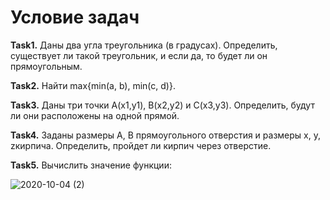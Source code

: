 # **Условие задач**
**Task1.** Даны два угла треугольника (в градусах). Определить, существует ли такой треугольник, и если да, то будет ли он прямоугольным.

**Task2.** Найти max{min(a, b), min(c, d)}.

**Task3.** Даны три точки А(х1,у1), В(х2,у2) и С(х3,у3). Определить, будут ли они расположены на одной прямой. 

**Task4.** Заданы размеры А, В прямоугольного отверстия и размеры х, у, zкирпича. Определить, пройдет ли кирпич через отверстие.

**Task5.** Вычислить значение функции:

![2020-10-04 (2)](https://user-images.githubusercontent.com/55656642/95014318-b5aa8880-064e-11eb-8087-abc1a80b9924.png)
